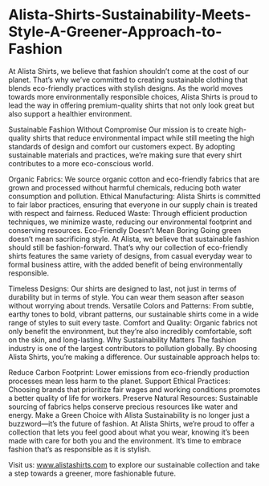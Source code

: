 # Alista-Shirts-Sustainability-Meets-Style-A-Greener-Approach-to-Fashion
At Alista Shirts, we believe that fashion shouldn’t come at the cost of our planet. That’s why we’ve committed to creating sustainable clothing that blends eco-friendly practices with stylish designs. As the world moves towards more environmentally responsible choices, Alista Shirts is proud to lead the way in offering premium-quality shirts that not only look great but also support a healthier environment.

Sustainable Fashion Without Compromise
Our mission is to create high-quality shirts that reduce environmental impact while still meeting the high standards of design and comfort our customers expect. By adopting sustainable materials and practices, we’re making sure that every shirt contributes to a more eco-conscious world.

Organic Fabrics: We source organic cotton and eco-friendly fabrics that are grown and processed without harmful chemicals, reducing both water consumption and pollution.
Ethical Manufacturing: Alista Shirts is committed to fair labor practices, ensuring that everyone in our supply chain is treated with respect and fairness.
Reduced Waste: Through efficient production techniques, we minimize waste, reducing our environmental footprint and conserving resources.
Eco-Friendly Doesn’t Mean Boring
Going green doesn’t mean sacrificing style. At Alista, we believe that sustainable fashion should still be fashion-forward. That’s why our collection of eco-friendly shirts features the same variety of designs, from casual everyday wear to formal business attire, with the added benefit of being environmentally responsible.

Timeless Designs: Our shirts are designed to last, not just in terms of durability but in terms of style. You can wear them season after season without worrying about trends.
Versatile Colors and Patterns: From subtle, earthy tones to bold, vibrant patterns, our sustainable shirts come in a wide range of styles to suit every taste.
Comfort and Quality: Organic fabrics not only benefit the environment, but they’re also incredibly comfortable, soft on the skin, and long-lasting.
Why Sustainability Matters
The fashion industry is one of the largest contributors to pollution globally. By choosing Alista Shirts, you’re making a difference. Our sustainable approach helps to:

Reduce Carbon Footprint: Lower emissions from eco-friendly production processes mean less harm to the planet.
Support Ethical Practices: Choosing brands that prioritize fair wages and working conditions promotes a better quality of life for workers.
Preserve Natural Resources: Sustainable sourcing of fabrics helps conserve precious resources like water and energy.
Make a Green Choice with Alista
Sustainability is no longer just a buzzword—it’s the future of fashion. At Alista Shirts, we’re proud to offer a collection that lets you feel good about what you wear, knowing it’s been made with care for both you and the environment. It’s time to embrace fashion that’s as responsible as it is stylish.

Visit us: www.alistashirts.com to explore our sustainable collection and take a step towards a greener, more fashionable future.
